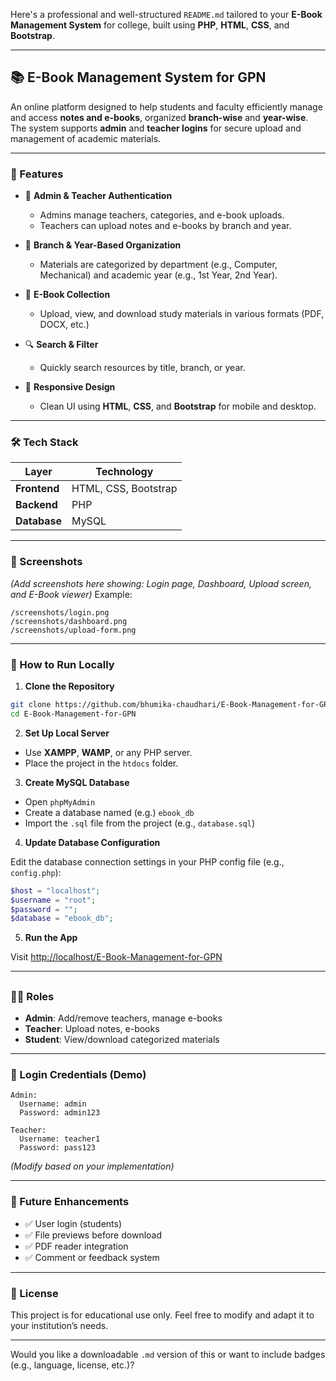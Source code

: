 Here's a professional and well-structured `README.md` tailored to your **E-Book Management System** for college, built using **PHP**, **HTML**, **CSS**, and **Bootstrap**.

---

## 📚 E-Book Management System for GPN

An online platform designed to help students and faculty efficiently manage and access **notes and e-books**, organized **branch-wise** and **year-wise**. The system supports **admin** and **teacher logins** for secure upload and management of academic materials.

---

### 🌟 Features

* 🔐 **Admin & Teacher Authentication**

  * Admins manage teachers, categories, and e-book uploads.
  * Teachers can upload notes and e-books by branch and year.

* 📂 **Branch & Year-Based Organization**

  * Materials are categorized by department (e.g., Computer, Mechanical) and academic year (e.g., 1st Year, 2nd Year).

* 📖 **E-Book Collection**

  * Upload, view, and download study materials in various formats (PDF, DOCX, etc.)

* 🔍 **Search & Filter**

  * Quickly search resources by title, branch, or year.

* 📱 **Responsive Design**

  * Clean UI using **HTML**, **CSS**, and **Bootstrap** for mobile and desktop.

---

### 🛠️ Tech Stack

| Layer        | Technology           |
| ------------ | -------------------- |
| **Frontend** | HTML, CSS, Bootstrap |
| **Backend**  | PHP                  |
| **Database** | MySQL                |

---

### 📸 Screenshots

*(Add screenshots here showing: Login page, Dashboard, Upload screen, and E-Book viewer)*
Example:

```
/screenshots/login.png  
/screenshots/dashboard.png  
/screenshots/upload-form.png
```

---

### 🚀 How to Run Locally

1. **Clone the Repository**

```bash
git clone https://github.com/bhumika-chaudhari/E-Book-Management-for-GPN.git
cd E-Book-Management-for-GPN
```

2. **Set Up Local Server**

* Use **XAMPP**, **WAMP**, or any PHP server.
* Place the project in the `htdocs` folder.

3. **Create MySQL Database**

* Open `phpMyAdmin`
* Create a database named (e.g.) `ebook_db`
* Import the `.sql` file from the project (e.g., `database.sql`)

4. **Update Database Configuration**

Edit the database connection settings in your PHP config file (e.g., `config.php`):

```php
$host = "localhost";
$username = "root";
$password = "";
$database = "ebook_db";
```

5. **Run the App**

Visit [http://localhost/E-Book-Management-for-GPN](http://localhost/E-Book-Management-for-GPN)

---

##

### 👩‍💻 Roles

* **Admin**: Add/remove teachers, manage e-books
* **Teacher**: Upload notes, e-books
* **Student**: View/download categorized materials

---

### 🔐 Login Credentials (Demo)

```text
Admin:
  Username: admin
  Password: admin123

Teacher:
  Username: teacher1
  Password: pass123
```

*(Modify based on your implementation)*

---

### 📌 Future Enhancements

* ✅ User login (students)
* ✅ File previews before download
* ✅ PDF reader integration
* ✅ Comment or feedback system

---

### 📄 License

This project is for educational use only.
Feel free to modify and adapt it to your institution’s needs.

---

Would you like a downloadable `.md` version of this or want to include badges (e.g., language, license, etc.)?
